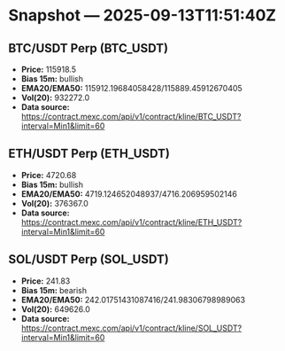 # Snapshot — 2025-09-13T11:51:40Z

## BTC/USDT Perp (BTC_USDT)
- **Price:** 115918.5
- **Bias 15m:** bullish
- **EMA20/EMA50:** 115912.19684058428/115889.45912670405
- **Vol(20):** 932272.0
- **Data source:** https://contract.mexc.com/api/v1/contract/kline/BTC_USDT?interval=Min1&limit=60

## ETH/USDT Perp (ETH_USDT)
- **Price:** 4720.68
- **Bias 15m:** bullish
- **EMA20/EMA50:** 4719.124652048937/4716.206959502146
- **Vol(20):** 376367.0
- **Data source:** https://contract.mexc.com/api/v1/contract/kline/ETH_USDT?interval=Min1&limit=60

## SOL/USDT Perp (SOL_USDT)
- **Price:** 241.83
- **Bias 15m:** bearish
- **EMA20/EMA50:** 242.01751431087416/241.98306798989063
- **Vol(20):** 649626.0
- **Data source:** https://contract.mexc.com/api/v1/contract/kline/SOL_USDT?interval=Min1&limit=60
